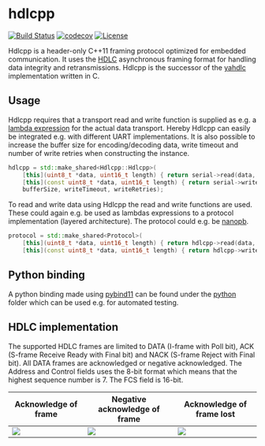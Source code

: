 # hdlcpp

[![Build Status](https://travis-ci.org/bang-olufsen/hdlcpp.svg?branch=master)](https://travis-ci.org/bang-olufsen/hdlcpp) [![codecov](https://codecov.io/gh/bang-olufsen/hdlcpp/branch/master/graph/badge.svg)](https://codecov.io/gh/bang-olufsen/hdlcpp) [![License](https://img.shields.io/badge/license-MIT_License-blue.svg?style=flat)](LICENSE)

Hdlcpp is a header-only C++11 framing protocol optimized for embedded communication. It uses the [HDLC](https://en.wikipedia.org/wiki/High-Level_Data_Link_Control) asynchronous framing format for handling data integrity and retransmissions. Hdlcpp is the successor of the [yahdlc](https://github.com/bang-olufsen/yahdlc) implementation written in C.

## Usage

Hdlcpp requires that a transport read and write function is supplied as e.g. a [lambda expression](https://en.cppreference.com/w/cpp/language/lambda) for the actual data transport. Hereby Hdlcpp can easily be integrated e.g. with different UART implementations. It is also possible to increase the buffer size for encoding/decoding data, write timeout and number of write retries when constructing the instance.

```c++
hdlcpp = std::make_shared<Hdlcpp::Hdlcpp>(
    [this](uint8_t *data, uint16_t length) { return serial->read(data, length); },
    [this](const uint8_t *data, uint16_t length) { return serial->write(data, length); },
    bufferSize, writeTimeout, writeRetries);
```

To read and write data using Hdlcpp the read and write functions are used. These could again e.g. be used as lambdas expressions to a protocol implementation (layered architecture). The protocol could e.g. be [nanopb](https://github.com/nanopb/nanopb).

```c++
protocol = std::make_shared<Protocol>(
    [this](uint8_t *data, uint16_t length) { return hdlcpp->read(data, length); },
    [this](const uint8_t *data, uint16_t length) { return hdlcpp->write(data, length); });
```

## Python binding

A python binding made using [pybind11](https://github.com/pybind/pybind11) can be found under the [python](https://github.com/bang-olufsen/hdlcpp/tree/master/python) folder which can be used e.g. for automated testing.

## HDLC implementation

The supported HDLC frames are limited to DATA (I-frame with Poll bit), ACK (S-frame Receive Ready with Final bit) and NACK (S-frame Reject with Final bit). All DATA frames are acknowledged or negative acknowledged. The Address and Control fields uses the 8-bit format which means that the highest sequence number is 7. The FCS field is 16-bit.

Acknowledge of frame | Negative acknowledge of frame | Acknowledge of frame lost
--- | --- | ---
![](https://bang-olufsen.gravizo.com/svg?%3B%0A%40startuml%3B%0Ahide%20footbox%3B%0AA%20-%3E%20B:%20DATA%20[sequence%20number%20=%201]%3B%0AB%20-%3E%20A:%20DATA%20[sequence%20number%20=%204]%3B%0AB%20-%3E%20A:%20ACK%20[sequence%20number%20=%202]%3B%0AA%20-%3E%20B:%20ACK%20[sequence%20number%20=%205]%3B%0A%40enduml) | ![](https://bang-olufsen.gravizo.com/svg?%3B%0A%40startuml%3B%0Ahide%20footbox%3B%0AA%20-%3E%20B:%20DATA%20[sequence%20number%20=%201]%3B%0AB%20-%3E%20A:%20NACK%20[sequence%20number%20=%201]%3B%0AA%20-%3E%20B:%20DATA%20[sequence%20number%20=%201]%3B%0A%40enduml) | ![](https://bang-olufsen.gravizo.com/svg?%3B%0A%40startuml%3B%0Ahide%20footbox%3B%0AA%20-%3E%20B:%20DATA%20[sequence%20number%20=%201]%3B%0AB%20-%3Ex%20A:%20ACK%20[sequence%20number%20=%202]%3B%0A...%20Timeout%20...%3B%0AA%20-%3E%20B:%20DATA%20[sequence%20number%20=%201]%3B%0A%40enduml)
